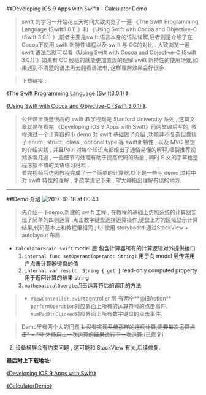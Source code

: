 #《Developing iOS 9 Apps with Swift》 - Calculator Demo

> swift 的学习一开始花三天时间大致浏览了一遍 《The Swift Programming Language (Swift3.0.1) 》和  《Using Swift with Cocoa and Objective-C (Swift 3.0.1) 》,前者主要是swift 语言本身的语法详解,后者则是介绍了在 Cocoa下使用 swift 新特性编程以及 swift 与 OC的对比 . 大致浏览一遍 swift 语法后就可以看《Using Swift with Cocoa and Objective-C (Swift 3.0.1) 》如果有 OC 经验的就能更加直观的理解 swift 新特性的使用场景,如果遇到不清楚的语法再去翻看语法书, 这样理解效果会好很多.   

> 下载链接 :


  [《The Swift Programming Language (Swift3.0.1) 》](https://itun.es/au/jEUH0.l) 
  
[《Using Swift with Cocoa and Objective-C (Swift 3.0.1) 》](https://itun.es/au/1u3-0.l).




> 公开课里质量很高的 swift 教学视频是 Stanford University 系列 , 这篇文章就是在看完 《Developing iOS 9 Apps with Swift》前两堂课后写的, 教程通过一个计算器的小 demo 对 swift 基础做了介绍 ,功能并不复杂但囊括了 enum , struct , class , optional type 等 swift新特性 , 以及 MVC 思想的介绍实践 , 并且Paul 对每个知识点都给出了通俗易懂的解释,墙裂推荐视频多看几遍 , 一些细节的处理有助于提高代码的质量 , 同时 E 文的字幕也是程序猿不错的英语练习材料 .  
> 看完视频后仿照教程完成了一个简单的计算器,以下是一些写 demo 过程中对 swift 特性的理解 , 才疏学浅记下来 , 望大神指出理解有误的地方.


-------
##Demo 介绍
![2017-01-18 at 00.43](https://github.com/AsHighAsHonor/YYangs-Pepository/blob/master/Image/2017-01-18%20at%2000.43.gif)
>先介绍一下demo,新建的 swift 工程 , 在教程的基础上仿照系统的计算器实现了简单的四则运算 ,点击数字键盘选择运算操作,键盘上方的区域显示计算结果,代码基本上和教程里相同 ; UI 使用 storyboard 通过StackView + autolayout 布局 . 
>
* `CalculatorBrain.swift` model 层 包含计算器所有的计算逻辑对外提供接口:
    1.  `internal func setOperand(operand: String)` 用于向 model 层传递用户点击计算器键盘的值
    2. `internal var result: String { get }` read-only computed property 用于返回计算的结果 string
    3. `mathematicalOperate`点击运算符后的调用的方法.

    
>* `ViewController.swift`controller 层  有两个**@IBAction** `performOperation`对应界面上所有的运算符号的点击事件.
>`numPadBtnClicked`对应界面上所有数字键盘的点击事件.

>Demo里有两个大的问题 
~~1.  没有实现系统那样的连续计算,需要每次运算点击" = "号 才能用上一次运算的结果进行下一次运算.~~(已修复)
2. 设备横屏会有约束问题 , 这可能和 StackView 有关,后续修复.

**最后附上下载地址:**

[《Developing iOS 9 Apps with Swift》](https://github.com/AsHighAsHonor/Developing-iOS-9-Apps-with-Swift)


[《CalculatorDemo》](https://github.com/AsHighAsHonor/YYangs-Pepository/tree/master/iOS/MyFirstSwift)

